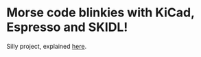 # Morse code blinkies with KiCad, Espresso and SKIDL!

Silly project, explained
[here](https://skybluetrades.net/morse-blinkies-as-a-service/).
